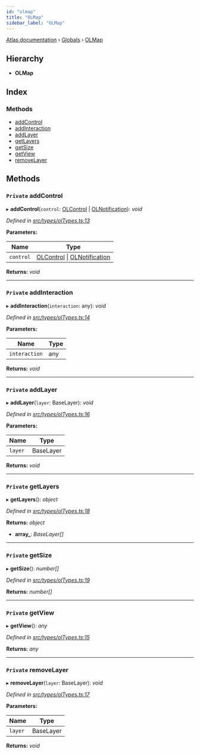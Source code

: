 ```yaml
---
id: "olmap"
title: "OLMap"
sidebar_label: "OLMap"
---
```


[Atlas documentation](../index.md) › [Globals](../globals.md) › [OLMap](olmap.md)

## Hierarchy

* **OLMap**

## Index

### Methods

* [addControl](olmap.md#private-addcontrol)
* [addInteraction](olmap.md#private-addinteraction)
* [addLayer](olmap.md#private-addlayer)
* [getLayers](olmap.md#private-getlayers)
* [getSize](olmap.md#private-getsize)
* [getView](olmap.md#private-getview)
* [removeLayer](olmap.md#private-removelayer)

## Methods

### `Private` addControl

▸ **addControl**(`control`: [OLControl](olcontrol.md) | [OLNotification](olnotification.md)): *void*

*Defined in [src/types/olTypes.ts:13](https://github.com/chronark/atlas/blob/e3d75d4/src/types/olTypes.ts#L13)*

**Parameters:**

Name | Type |
------ | ------ |
`control` | [OLControl](olcontrol.md) &#124; [OLNotification](olnotification.md) |

**Returns:** *void*

___

### `Private` addInteraction

▸ **addInteraction**(`interaction`: any): *void*

*Defined in [src/types/olTypes.ts:14](https://github.com/chronark/atlas/blob/e3d75d4/src/types/olTypes.ts#L14)*

**Parameters:**

Name | Type |
------ | ------ |
`interaction` | any |

**Returns:** *void*

___

### `Private` addLayer

▸ **addLayer**(`layer`: BaseLayer): *void*

*Defined in [src/types/olTypes.ts:16](https://github.com/chronark/atlas/blob/e3d75d4/src/types/olTypes.ts#L16)*

**Parameters:**

Name | Type |
------ | ------ |
`layer` | BaseLayer |

**Returns:** *void*

___

### `Private` getLayers

▸ **getLayers**(): *object*

*Defined in [src/types/olTypes.ts:18](https://github.com/chronark/atlas/blob/e3d75d4/src/types/olTypes.ts#L18)*

**Returns:** *object*

* **array_**: *BaseLayer[]*

___

### `Private` getSize

▸ **getSize**(): *number[]*

*Defined in [src/types/olTypes.ts:19](https://github.com/chronark/atlas/blob/e3d75d4/src/types/olTypes.ts#L19)*

**Returns:** *number[]*

___

### `Private` getView

▸ **getView**(): *any*

*Defined in [src/types/olTypes.ts:15](https://github.com/chronark/atlas/blob/e3d75d4/src/types/olTypes.ts#L15)*

**Returns:** *any*

___

### `Private` removeLayer

▸ **removeLayer**(`layer`: BaseLayer): *void*

*Defined in [src/types/olTypes.ts:17](https://github.com/chronark/atlas/blob/e3d75d4/src/types/olTypes.ts#L17)*

**Parameters:**

Name | Type |
------ | ------ |
`layer` | BaseLayer |

**Returns:** *void*

